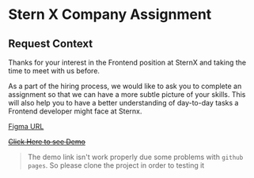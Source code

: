 # Stern X Company Assignment

## Request Context

Thanks for your interest in the Frontend position at SternX and taking the time to meet with us before.

As a part of the hiring process, we would like to ask you to complete an assignment so that we can have a more subtle picture of your skills. This will also help you to have a better understanding of day-to-day tasks a Frontend developer might face at Sternx.

[Figma URL](https://www.figma.com/community/file/1303708968150755309/sternx-task-front-end-note-management)

~~[Click Here to see Demo](https://alivp97.github.io/stern-x-task/)~~

> The demo link isn't work properly due some problems with `github pages`.
> So please clone the project in order to testing it
